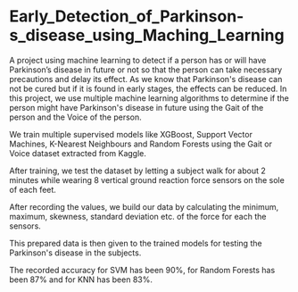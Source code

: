 # Early_Detection_of_Parkinson-s_disease_using_Maching_Learning
A project using machine learning to detect if a person has or will have Parkinson’s disease in future or not so that the person can take necessary precautions and delay its effect.
As we know that Parkinson's disease can not be cured but if it is found in early stages, the effects can be reduced. 
In this project, we use multiple machine learning algorithms to determine if the person might have Parkinson's disease in future using the Gait of the person and the Voice of the person.

We train multiple supervised models like XGBoost, Support Vector Machines, K-Nearest Neighbours and Random Forests using the Gait or Voice dataset extracted from Kaggle.

After training, we test the dataset by letting a subject walk for about 2 minutes while wearing 8 vertical ground reaction force sensors on the sole of each feet.

After recording the values, we build our data by calculating the minimum, maximum, skewness, standard deviation etc. of the force for each the sensors. 

This prepared data is then given to the trained models for testing the Parkinson's disease in the subjects.

The recorded accuracy for SVM has been 90%, for Random Forests has been 87% and for KNN has been 83%.

